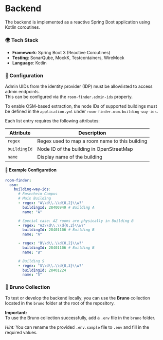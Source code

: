 # Backend

The backend is implemented as a reactive Spring Boot application using Kotlin coroutines.

### 🌍 Tech Stack
- **Framework**: Spring Boot 3 (Reactive Coroutines)
- **Testing**: SonarQube, MockK, Testcontainers, WireMock
- **Language**: Kotlin

### 🔧 Configuration

Admin UIDs from the identity provider (IDP) must be allowlisted to access admin endpoints.  
This can be configured via the `room-finder.admin-ids` property.

To enable OSM-based extraction, the node IDs of supported buildings must be defined in the `application.yml` under `room-finder.osm.building-way-ids`.

Each list entry requires the following attributes:

| Attribute    | Description                                           |
|--------------|-------------------------------------------------------|
| `regex`      | Regex used to map a room name to this building        |
| `buildingId` | Node ID of the building in OpenStreetMap              |
| `name`       | Display name of the building                          |

#### 🧾 Example Configuration

```yaml
room-finder:
  osm:
    building-way-ids:
      # Rosenheim Campus
      # Main Building
      - regex: "A\\d\\.\\d{0,2}\\w?"
        buildingId: 28400949 # Building A
        name: "A"

      # Special case: AZ rooms are physically in Building B
      - regex: "AZ\\d\\.\\d{0,2}\\w?"
        buildingId: 28401106 # Building B
        name: "A"

      - regex: "B\\d\\.\\d{0,2}\\w?"
        buildingId: 28401106 # Building B
        name: "B"

      # Building S
      - regex: "S\\d\\.\\d{0,3}\\w?"
        buildingId: 28401224
        name: "S"
```

### 🐶 Bruno Collection

To test or develop the backend locally, you can use the **Bruno** collection located in the `bruno` folder at the root of the repository.

**Important:**  
To use the Bruno collection successfully, add a `.env` file in the `bruno` folder.

_Hint:_ You can rename the provided `.env.sample` file to `.env` and fill in the required values.
